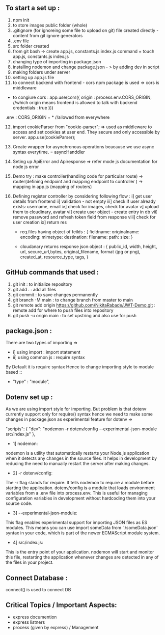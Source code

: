 ## To start a set up : 
1. npm init
2. to store images public folder (whole) 
3. .gitignore (for ignoreing some file to upload on git) file created directly - content from git ignore generators
4. .env file
5. src folder created
6. from git bash -> create app.js, constants.js  index.js 
command = touch app.js, constants.js  index.js
7. changing type of importing in package.json
8. installing nodemon and change package.json  - > by adding dev in script
9. making folders under server
10. setting up app.js file
11.  to connect backend with frontend - cors npm package is used => cors is middleware
- to congiure cors : 
app.use(cors({
    origin : process.env.CORS_ORIGIN, //which origin means frontend is allowed to talk with backend
    credentials : true
}))

.env :
CORS_ORIGIN = *  //allowed from everywhere

12. import cookieParser from "cookie-parser"; => used as middleware to access and set cookies at user end. They secure and only accessible by server.
app.use(cookieParser);

13. Create wrapper for asynchronous operations beacause we use async syntax everytime. = asyncHanddler
14. Seting up ApiError and Apiresponse => refer mode js documentation for node js error
15. Demo try : make controller(handling code for particular route) -> router(defining endpoint and mapping endpoint to controller ) -> mapping in app.js (mapping of routers)
16. Defining register controller by considering following flow : 
      i]    get user details from frontend
      ii]   validation - not empty
      iii]  check if user already exists: username, email
      iv]   check for images, check for avatar
      v]    upload them to cloudinary, avatar
      vi]   create user object - create entry in db
      vii]  remove password and refresh token field from response
      viii] check for user creation
      ix]   return res

      - req.files having object of feilds :  {
      fieldname: 
      originalname: 
      encoding:
      mimetype: 
      destination: 
      filename: 
      path: 
      size: 
    }

    - cloudanary returns response json object : {
      public_id, width, height, url, secure_url,bytes, original_filename, format (jpg or png), created_at, resource_type,
      tags,
    }


## GitHub commands that used : 

1. git init : to initialize repository
2. git add . : add all files 
3. git commit : to save changes permanently
4. git branch -M main : to change branch from master to main
5. git remote add origin https://github.com/NikitaRabade/JWT-Demo.git : remote add for where to push files into repository
6. git push -u origin main : to set upstring and also use for push


## package.json :
There are two types of importing =>
- i] using import : import statement
- ii] using common js : require syntax

By Default it is require syntax 
Hence to change importing style to module based ::
- "type" : "module",


## Dotenv set up :
As we are using import style for importing. But problem is that dotenv currently support only for require() syntax hence we need to make some changes in package.json as experimental feature for dotenv =>

"scripts": {
    "dev": "nodemon -r dotenv/config --experimental-json-module src/index.js"
  },

- 1] nodemon:

nodemon is a utility that automatically restarts your Node.js application when it detects any changes in the source files. It helps in development by reducing the need to manually restart the server after making changes.

- 2] -r dotenv/config:

 The -r flag stands for require. It tells nodemon to require a module before starting the application.
dotenv/config is a module that loads environment variables from a .env file into process.env. This is useful for managing configuration variables in development without hardcoding them into your source code.


- 3] --experimental-json-module:

This flag enables experimental support for importing JSON files as ES modules. This means you can use import someData from './someData.json' syntax in your code, which is part of the newer ECMAScript module system.

- 4] src/index.js:

 This is the entry point of your application. nodemon will start and monitor this file, restarting the application whenever changes are detected in any of the files in your project.


## Connect Database :
connect() is used to connect DB


## Critical Topics / Important Aspects: 
- express documention
- express listners
- process (given by express) / Management
